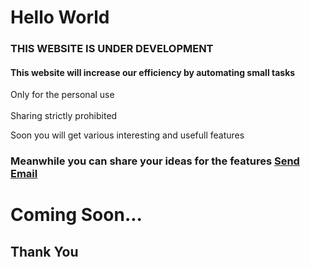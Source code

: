 <!DOCTYPE html>
<html lang="en">
<head>
  <meta charset="UTF-8">
  <meta name="viewport" content="width=device-width, initial-scale=1.0">
  <link rel="stylesheet" href="C:\Users\KRISHAN SOROUT\OneDrive\Desktop\css.css">
  <script type="text/javascript" src="jquery-3.3.1.js"></script>
  <script src="js/C:\Users\KRISHAN SOROUT\OneDrive\Desktop\javascript.js"></script>
</head>

<body>
<h1>Hello World</h1>
<h3>THIS WEBSITE IS UNDER DEVELOPMENT</h3>

<h4>This website will increase our efficiency by automating small tasks</h4>
<div class="warning-text">
                Only for the personal use<br><br>
                Sharing strictly prohibited
  </div>



<p> Soon you will get various interesting and usefull features</p>


<h3>Meanwhile you can share your ideas for the features <a href="mailto:krishansorout411@gmail.com">Send Email</a></h3>

<h1>Coming Soon...</h1>

<h2>Thank You</h2>
</body>
</html>
